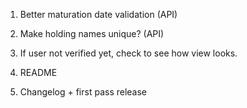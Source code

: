 1. Better maturation date validation (API)
2. Make holding names unique? (API)

10. If user not verified yet, check to see how view looks.
11. README
12. Changelog + first pass release